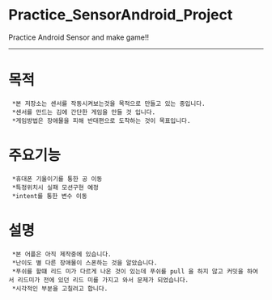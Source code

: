 # Practice_SensorAndroid_Project
Practice Android Sensor and make game!!
***
# 목적
```
 *본 저장소는 센서를 작동시켜보는것을 목적으로 만들고 있는 중입니다.
 *센서를 만드는 김에 간단한 게임을 만들 것 입니다.
 *게임방법은 장애물을 피해 반대편으로 도착하는 것이 목표입니다.
```
# 주요기능
```
 *휴대폰 기울이기를 통한 공 이동
 *특정위치시 실패 모션구현 예정
 *intent를 통한 변수 이동
```
# 설명
```
 *본 어플은 아직 제작중에 있습니다.
 *난이도 별 다른 장애물이 스폰하는 것을 알았습니다.
 *푸쉬를 할떄 리드 미가 다르게 나온 것이 있는데 푸쉬를 pull 을 하지 않고 커밋을 하여서 리드미가 전에 있던 리드 미를 가지고 와서 문제가 되었습니다.
 *시각적인 부분을 고칠려고 합니다.
```
